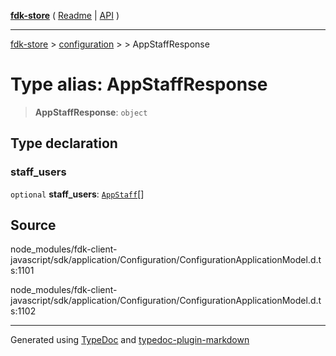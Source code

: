 [**fdk-store**](../../../README.md) ( [Readme](../../../README.md) \| [API](../../../API.md) )

---

[fdk-store](../../../API.md) > [configuration](../../README.md) > [<internal>](../README.md) > AppStaffResponse

# Type alias: AppStaffResponse

> **AppStaffResponse**: `object`

## Type declaration

### staff_users

`optional` **staff_users**: [`AppStaff`](type-alias.AppStaff.md)[]

## Source

node_modules/fdk-client-javascript/sdk/application/Configuration/ConfigurationApplicationModel.d.ts:1101

node_modules/fdk-client-javascript/sdk/application/Configuration/ConfigurationApplicationModel.d.ts:1102

---

Generated using [TypeDoc](https://typedoc.org/) and [typedoc-plugin-markdown](https://www.npmjs.com/package/typedoc-plugin-markdown)
